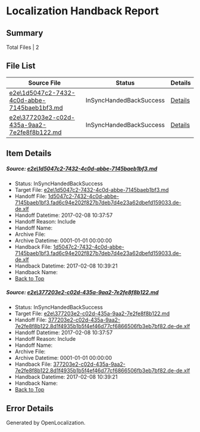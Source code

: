 # <a name='report-top'></a> Localization Handback Report

## Summary
 Total Files | 2

## File List
 Source File | Status | Details 
 ----------- | ------ | ------- 
 [e2e\1d5047c2-7432-4c0d-abbe-7145baeb1bf3.md](https://github.com/OpenLocalizationTestOrg/ol-test0/blob/59e25b8a9576395311c3cf648fbf06fb49ef2f91/e2e/1d5047c2-7432-4c0d-abbe-7145baeb1bf3.md) | InSyncHandedBackSuccess | [Details](#7bba7d604f6cb20d11cdc4e0c6ac3b41a63e791b1)
 [e2e\377203e2-c02d-435a-9aa2-7e2fe8f8b122.md](https://github.com/OpenLocalizationTestOrg/ol-test0/blob/59e25b8a9576395311c3cf648fbf06fb49ef2f91/e2e/377203e2-c02d-435a-9aa2-7e2fe8f8b122.md) | InSyncHandedBackSuccess | [Details](#58e22681a4dbf1d9279ec4ce72c201e1795a71e52)

## Item Details
##### <a name='7bba7d604f6cb20d11cdc4e0c6ac3b41a63e791b1'></a> Source: [e2e\1d5047c2-7432-4c0d-abbe-7145baeb1bf3.md](https://github.com/OpenLocalizationTestOrg/ol-test0/blob/59e25b8a9576395311c3cf648fbf06fb49ef2f91/e2e/1d5047c2-7432-4c0d-abbe-7145baeb1bf3.md)
* Status: InSyncHandedBackSuccess
* Target File: [e2e\1d5047c2-7432-4c0d-abbe-7145baeb1bf3.md](https://github.com/OpenLocalizationTestOrg/ol-test0-dede/blob/a8c9f4f62107a0184af5163479340a3a399c8bf1/e2e/1d5047c2-7432-4c0d-abbe-7145baeb1bf3.md)
* Handoff File: [1d5047c2-7432-4c0d-abbe-7145baeb1bf3.fad6c94e202f827b7deb7d4e23a62dbefd159033.de-de.xlf](https://github.com/OpenLocalizationTestOrg/ol-test0-handoff/blob/6367456e1f999db7864fb4b835fd7531f5152209/ol-handoff/OpenLocalizationTestOrg/ol-test0-dede/shujia/ht/1d5047c2-7432-4c0d-abbe-7145baeb1bf3.fad6c94e202f827b7deb7d4e23a62dbefd159033.de-de.xlf)
* Handoff Datetime: 2017-02-08 10:37:57
* Handoff Reason: Include
* Handoff Name: 
* Archive File: 
* Archive Datetime: 0001-01-01 00:00:00
* Handback File: [1d5047c2-7432-4c0d-abbe-7145baeb1bf3.fad6c94e202f827b7deb7d4e23a62dbefd159033.de-de.xlf](https://github.com/OpenLocalizationTestOrg/ol-test0-handback/blob/a006307520455aef01bc5ac582f1fb93355aee53/ol-handback/OpenLocalizationTestOrg/ol-test0-dede/shujia/ht/1d5047c2-7432-4c0d-abbe-7145baeb1bf3.fad6c94e202f827b7deb7d4e23a62dbefd159033.de-de.xlf)
* Handback Datetime: 2017-02-08 10:39:21
* Handback Name: 
* [Back to Top](#report-top)

##### <a name='58e22681a4dbf1d9279ec4ce72c201e1795a71e52'></a> Source: [e2e\377203e2-c02d-435a-9aa2-7e2fe8f8b122.md](https://github.com/OpenLocalizationTestOrg/ol-test0/blob/59e25b8a9576395311c3cf648fbf06fb49ef2f91/e2e/377203e2-c02d-435a-9aa2-7e2fe8f8b122.md)
* Status: InSyncHandedBackSuccess
* Target File: [e2e\377203e2-c02d-435a-9aa2-7e2fe8f8b122.md](https://github.com/OpenLocalizationTestOrg/ol-test0-dede/blob/a8c9f4f62107a0184af5163479340a3a399c8bf1/e2e/377203e2-c02d-435a-9aa2-7e2fe8f8b122.md)
* Handoff File: [377203e2-c02d-435a-9aa2-7e2fe8f8b122.8d1f4935b1b5f4ef46d77cf6866506fb3eb7bf82.de-de.xlf](https://github.com/OpenLocalizationTestOrg/ol-test0-handoff/blob/6367456e1f999db7864fb4b835fd7531f5152209/ol-handoff/OpenLocalizationTestOrg/ol-test0-dede/shujia/ht/377203e2-c02d-435a-9aa2-7e2fe8f8b122.8d1f4935b1b5f4ef46d77cf6866506fb3eb7bf82.de-de.xlf)
* Handoff Datetime: 2017-02-08 10:37:57
* Handoff Reason: Include
* Handoff Name: 
* Archive File: 
* Archive Datetime: 0001-01-01 00:00:00
* Handback File: [377203e2-c02d-435a-9aa2-7e2fe8f8b122.8d1f4935b1b5f4ef46d77cf6866506fb3eb7bf82.de-de.xlf](https://github.com/OpenLocalizationTestOrg/ol-test0-handback/blob/a006307520455aef01bc5ac582f1fb93355aee53/ol-handback/OpenLocalizationTestOrg/ol-test0-dede/shujia/ht/377203e2-c02d-435a-9aa2-7e2fe8f8b122.8d1f4935b1b5f4ef46d77cf6866506fb3eb7bf82.de-de.xlf)
* Handback Datetime: 2017-02-08 10:39:21
* Handback Name: 
* [Back to Top](#report-top)


## Error Details

Generated by OpenLocalization.
